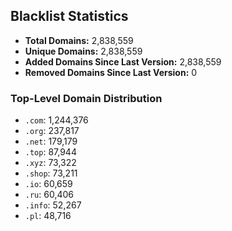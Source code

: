 ## Blacklist Statistics

- **Total Domains:** 2,838,559
- **Unique Domains:** 2,838,559
- **Added Domains Since Last Version:** 2,838,559
- **Removed Domains Since Last Version:** 0

### Top-Level Domain Distribution

-  `.com`: 1,244,376
-  `.org`: 237,817
-  `.net`: 179,179
-  `.top`: 87,944
-  `.xyz`: 73,322
-  `.shop`: 73,211
-  `.io`: 60,659
-  `.ru`: 60,406
-  `.info`: 52,267
-  `.pl`: 48,716
